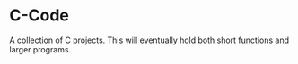 # C-Code
A collection of C projects.  This will eventually hold both short functions and larger programs.
